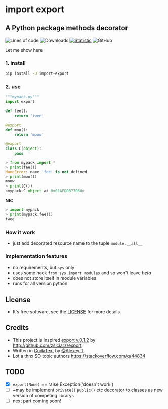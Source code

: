 # import export
## A Python package methods decorator

![Lines of code](https://img.shields.io/tokei/lines/github/ablaternae/py-export)
![Downloads](https://img.shields.io/pypi/dm/import-export)
[![Statistic](https://pepy.tech/badge/import-export/week)](https://pepy.tech/project/import-export)
![GitHub](https://img.shields.io/github/license/ablaternae/py-export)

Let me show here

### 1. install
```bash
pip install -U import-export
```

### 2. use 
```python
"""mypack.py"""
import export

def fee():
    return 'twee'
	
@export
def moo():
    return 'moow'
    
@export
class C(object):
    pass
```
```python
> from mypack import *
> print(fee())
NameError: name 'fee' is not defined
> print(moo())
moow
> print(C())
<mypack.C object at 0x01AFDD877D60>
```
**NB:**
```python
> import mypack
> print(mypack.fee())
twee
```

### How it work
* just add decorated resource name to the tuple `module.__all__`

### Implementation features
* no requirements, but `sys` only
* uses some hack `from sys import modules` and so won't leave _beta_
* does not store itself in module variables
* runs for all version python

## License
* It's free software, see the [LICENSE](https://github.com/ablaternae/py-export/blob/main/LICENSE.md) for more details.


## Credits
* This project is inspired [export v.0.1.2](https://pypi.org/project/export/0.1.2/) by http://github.com/zsiciarz/export
* Written in [CudaText](https://cudatext.github.io/) by [@Alexey-T](https://github.com/Alexey-T/CudaText/)
* Lot a thnx SO topic authors https://stackoverflow.com/q/44834


## TODO
* [x] `export(None)` == raise Exception('doesn\'t work')
* [ ] ~may be implement `private()` `public()` etc decorator to classes as new version of competing library~
* [ ] next part coming soon! 

